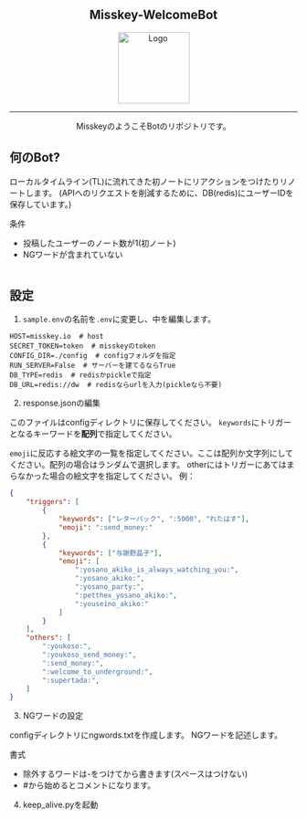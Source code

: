 <div align="center">

## Misskey-WelcomeBot
<img src="https://s3.arkjp.net/misskey/webpublic-1c253796-7dc4-4d54-8367-ad2259693ce7.png" height="125" alt="Logo" />

---
MisskeyのようこそBotのリポジトリです。
</div>

## 何のBot?
ローカルタイムライン(TL)に流れてきた初ノートにリアクションをつけたりリノートします。
(APIへのリクエストを削減するために、DB(redis)にユーザーIDを保存しています。)

条件
- 投稿したユーザーのノート数が1(初ノート)
- NGワードが含まれていない
<br /><br />

## 設定
1. `sample.env`の名前を`.env`に変更し、中を編集します。
```dotenv
HOST=misskey.io  # host
SECRET_TOKEN=token  # misskeyのtoken
CONFIG_DIR=./config  # configフォルダを指定
RUN_SERVER=False  # サーバーを建てるならTrue
DB_TYPE=redis  # redisかpickleで指定
DB_URL=redis://dw  # redisならurlを入力(pickleなら不要)
```

2. response.jsonの編集

このファイルはconfigディレクトリに保存してください。
`keywords`にトリガーとなるキーワードを**配列**で指定してください。

`emoji`に反応する絵文字の一覧を指定してください。ここは配列か文字列にしてください。配列の場合はランダムで選択します。
otherにはトリガーにあてはまらなかった場合の絵文字を指定してください。
例：
```json
{
    "triggers": [
        {
            "keywords": ["レターパック", ":5000", "れたはす"],
            "emoji": ":send_money:"
        },
        {
            "keywords": ["与謝野晶子"],
            "emoji": [
                ":yosano_akiko_is_always_watching_you:",
                ":yosano_akiko:",
                ":yosano_party:",
                ":petthex_yosano_akiko:",
                ":youseino_akiko:"
            ]
        }
    ],
    "others": [
        ":youkoso:",
        ":youkoso_send_money:",
        ":send_money:",
        ":welcome_to_underground:",
        ":supertada:",
    ]
}
```

3. NGワードの設定

configディレクトリにngwords.txtを作成します。
NGワードを記述します。

書式
- 除外するワードは-をつけてから書きます(スペースはつけない)
- #から始めるとコメントになります。

4. keep_alive.pyを起動
